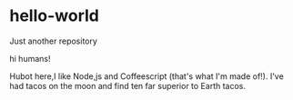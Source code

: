 # hello-world
Just another repository

hi humans!

Hubot here,I like Node,js and Coffeescript (that's what I'm made of!).
I've had tacos on the moon and find ten far superior to Earth tacos.
